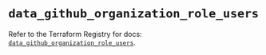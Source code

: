 # `data_github_organization_role_users`

Refer to the Terraform Registry for docs: [`data_github_organization_role_users`](https://registry.terraform.io/providers/integrations/github/6.7.5/docs/data-sources/organization_role_users).
